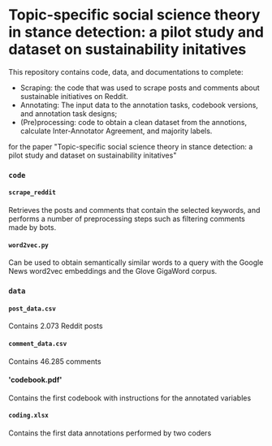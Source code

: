 # Topic-specific social science theory in stance detection: a pilot study and dataset on sustainability initatives

This repository contains code, data, and documentations to complete:
- Scraping: the code that was used to scrape posts and comments about sustainable initiatives on Reddit.
- Annotating: The input data to the annotation tasks, codebook versions, and annotation task designs;
- (Pre)processing: code to obtain a clean dataset from the annotions, calculate Inter-Annotator Agreement, and majority labels.

for the paper "Topic-specific social science theory in stance detection: a pilot study and dataset on sustainability initatives"

### `code`
#### `scrape_reddit`
Retrieves the posts and comments that contain the selected keywords, and performs a number of preprocessing steps such as filtering comments made by bots.

#### `word2vec.py`
Can be used to obtain semantically similar words to a query with the Google News word2vec embeddings and the Glove GigaWord corpus.

### `data`
#### `post_data.csv`
Contains 2.073 Reddit posts

#### `comment_data.csv`
Contains 46.285 comments 

#### 'codebook.pdf'
Contains the first codebook with instructions for the annotated variables

#### `coding.xlsx`
Contains the first data annotations performed by two coders
